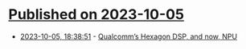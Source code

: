 # [Published on 2023-10-05](index.md)

* [2023-10-05, 18:38:51](https://lobste.rs/s/r3xmsl/qualcomm_s_hexagon_dsp_now_npu) - [Qualcomm’s Hexagon DSP, and now, NPU](https://chipsandcheese.com/2023/10/04/qualcomms-hexagon-dsp-and-now-npu/)
